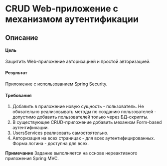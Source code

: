 # CRUD Web-приложение с механизмом аутентификации
## Описание

#### Цель

Защитить Web-приложение авторизацией и простой авторизацией.

#### Результат

Приложение с использованием Spring Security.

#### Требования

1. Добавить в приложение новую сущность - пользователь. Не обязательно реализовывать методы по созданию пользователей - допустимо добавить пользователей только через БД-скрипты.
2. В существующее CRUD-приложение добавить механизм Form-based аутентификации.
3. UsersServices реализовать самостоятельно.
4. Авторизация на всех страницах - для всех аутентифицированных. Форма логина - доступна для всех.

**Примечание**
Задание выполняется на основе нереактивного приложения Spring MVC.
